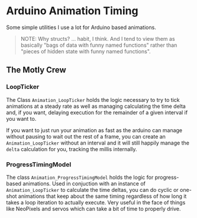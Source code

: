 Arduino Animation Timing
========================

Some simple utilities I use a lot for Arduino based animations.

> NOTE: Why structs?  ... habit, I think.  And I tend to view them as basically "bags of data with funny named functions" rather than "pieces of hidden state with funny named functions".



## The Motly Crew


### LoopTicker

The Class `Animation_LoopTicker` holds the logic necessary to try to tick animations at a steady rate as well as managing calculating the time delta and, if you want, delaying execution for the remainder of a given interval if you want to.

If you want to just run your animation as fast as the arduino can manage without pausing to wait out the rest of a frame, you can create an `Animation_LoopTicker` without an interval and it will still happily manage the `delta` calculation for you, tracking the millis internally.


### ProgressTimingModel

The class `Animation_ProgressTimingModel` holds the logic for progress-based animations.  Used in conjuction with an instance of `Animation_LoopTicker` to calculate the time deltas, you can do cyclic or one-shot animations that keep about the same timing regardless of how long it takes a loop iteration to actually execute.  Very useful in the face of things like NeoPixels and servos which can take a bit of time to properly drive.
